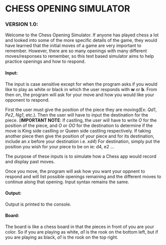 # CHESS OPENING SIMULATOR

### VERSION 1.0:

Welcome to the Chess Opening Simulator.  If anyone has played chess a lot and looked into some of the more specific details of the game, they would have learned that the initial moves of a game are very important to remember.  However, there are so many openings with many different moves/responses to remember, so this text based simulator aims to help practice openings and how to respond.

#### Input:
The input is case sensitive except for when the program asks if you would like to play as white or black in which the user responds with **w** or **b**.  From then on, the program will ask for your move and how you would like your opponent to respond.

First the user must give the position of the piece they are moving(Ex: *Qd1*, *Pe2*, *Ng1*, etc.).  Then the user will have to input the destination for the piece. (**IMPORTANT NOTE**: If castling, the user will have to write *O* for the position of the piece, and *O* or *OO* for the destination to determine if the move is King side castling or Queen side castling respectively.  If taking another piece then give the position of your piece and for its destination, include an *x* before your destination i.e. *xd4*)  For destination, simply put the position you wish for your piece to be on ie: d4, e2 ...<br>

The purpose of these inputs is to simulate how a Chess app would record and display past moves.

Once you move, the program will ask how you want your oppnent to respond and will list possible openings remaining and the different moves to continue along that opening.  Input syntax remains the same.

#### Output:
Output is printed to the console.

#### Board:
The board is like a chess board in that the pieces in front of you are your color.  So if you are playing as white, *a1* is the rook on the bottom left, but if you are playing as black, *a1* is the rook on the top right.